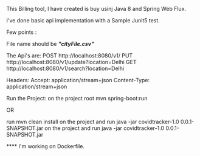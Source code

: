 This Billing tool, I have created is buy usinj Java 8 and Spring Web Flux.

I've done basic api implementation with a Sample Junit5 test.

Few points :

File name should be _**"cityFile.csv"**_

The Api's are:
POST http://localhost:8080/v1/
PUT http://localhost:8080/v1/update?location=Delhi
GET http://localhost:8080/v1/search?location=Delhi

Headers:
Accept: application/stream+json
Content-Type: application/stream+json

Run the Project:
on the project root
mvn spring-boot:run

OR

run 
mvn clean install
on the project and run java -jar covidtracker-1.0 0.0.1-SNAPSHOT.jar
on the project and run java -jar covidtracker-1.0 0.0.1-SNAPSHOT.jar



**** I'm working on Dockerfile.



